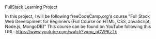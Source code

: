 FullStack Learning Project

In this project, I will be following freeCodeCamp.org's course "Full Stack Web Development for Beginners (Full Course on HTML, CSS, JavaScript, Node.js, MongoDB)"
This course can be found on YouTube following this URL: https://www.youtube.com/watch?v=nu_pCVPKzTk
